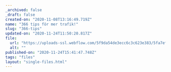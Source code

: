 ```yaml
---
_archived: false
_draft: false
created-on: "2020-11-08T13:16:49.719Z"
name: "366 tips för mer trafik!"
slug: "366-tips"
updated-on: "2020-11-24T11:50:20.817Z"
file:
  url: "https://uploads-ssl.webflow.com/5f9da54de3ecc6c3c623e383/5fa7efbb2f679eb9ed203002_366tips-english.pdf"
  alt: ""
published-on: "2020-11-24T15:41:47.748Z"
tags: "files"
layout: "single-files.html"
---
```



